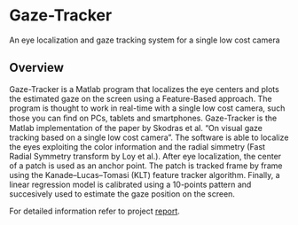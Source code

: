 # Gaze-Tracker
An eye localization and gaze tracking system for a single low cost camera

## Overview
Gaze-Tracker is a Matlab program that localizes the eye centers and plots the estimated gaze on the screen using a Feature-Based approach. The program is thought to work in real-time with a single low cost camera, such those you can ﬁnd on PCs, tablets and smartphones. Gaze-Tracker is the Matlab implementation of the paper by Skodras et al. “On visual gaze tracking based on a single low cost camera”. The software is able to localize the eyes exploiting the color information and the radial simmetry (Fast Radial Symmetry transform by Loy et al.). After eye localization, the center of a patch is used as an anchor point. The patch is tracked frame by frame using the Kanade–Lucas–Tomasi (KLT) feature tracker algorithm. Finally, a linear regression model is calibrated using a 10-points pattern and succesively used to estimate the gaze position on the screen. 

For detailed information refer to project [report](doc/Gaze-Tracker.pdf).

